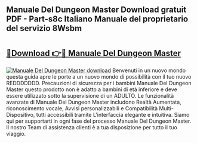 ## Manuale Del Dungeon Master Download gratuit PDF - Part-s8c Italiano Manuale del proprietario del servizio 8Wsbm

# <h2><a href="http://dff5of.blite.top/?on=Manuale+Del+Dungeon+Master">🔗Download 👉🔴 Manuale Del Dungeon Master</a></h2>

[![Manuale Del Dungeon Master download](https://i.imgur.com/lujVjoI.png)](http://dff5of.blite.top/?on=Manuale+Del+Dungeon+Master)
Benvenuti in un nuovo mondo questa guida apre le porte a un nuovo mondo di possibilità con il tuo nuovo REDDDDDDD. Precauzioni di sicurezza per i bambini Manuale Del Dungeon Master questo prodotto non è adatto a bambini di età inferiore e deve essere utilizzato sotto la supervisione di un ADULTO. Le funzionalità avanzate di Manuale Del Dungeon Master includono Realtà Aumentata, riconoscimento vocale, Avvisi personalizzabili e Compatibilità Multi-Dispositivo, tutti accessibili tramite L'interfaccia elegante e intuitiva. Siamo qui per supportarti in ogni fase del processo Manuale Del Dungeon Master. Il nostro Team di assistenza clienti è a tua disposizione per tutto il tuo viaggio.
